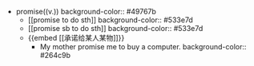 - promise((v.))
  background-color:: #49767b
	- [[promise to do sth]]
	  background-color:: #533e7d
	- [[promise sb to do sth]]
	  background-color:: #533e7d
	- {{embed [[承诺给某人某物]]}}
		- My mother promise me to buy a computer.
		  background-color:: #264c9b
